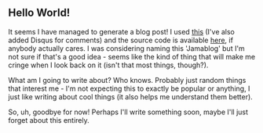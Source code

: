 ## Hello World!

It seems I have managed to generate a blog post! I used [this](https://chadbaldwin.net/2021/03/14/how-to-build-a-sql-blog.html) (I've also added Disqus for comments) and the source code is available [here](https://github.com/Jamalam360/blog), if anybody actually cares. I was considering naming this 'Jamablog' but I'm not sure if that's a good idea - seems like the kind of thing that will make me cringe when I look back on it (isn't that most things, though?).

What am I going to write about? Who knows. Probably just random things that interest me - I'm not expecting this to exactly be popular or anything, I just like writing about cool things (it also helps me understand them better).

So, uh, goodbye for now! Perhaps I'll write something soon, maybe I'll just forget about this entirely.